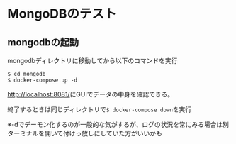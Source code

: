 # MongoDBのテスト

## mongodbの起動

mongodbディレクトリに移動してから以下のコマンドを実行

```
$ cd mongodb
$ docker-compose up -d
```

[http://localhost:8081/](http://localhost:8081/)にGUIでデータの中身を確認できる。  

終了するときは同じディレクトリで`$ docker-compose down`を実行  

※-dでデーモン化するのが一般的な気がするが、ログの状況を常にみる場合は別ターミナルを開いて付けっ放しにしていた方がいいかも  
